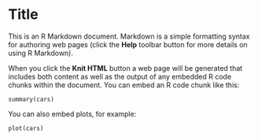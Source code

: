 Title
========================================================

This is an R Markdown document. Markdown is a simple formatting syntax for authoring web pages (click the **Help** toolbar button for more details on using R Markdown). 

When you click the **Knit HTML** button a web page will be generated that includes both content as well as the output of any embedded R code chunks within the document. You can embed an R code chunk like this:

```{r}
summary(cars)
```

You can also embed plots, for example:

```{r fig.width=7, fig.height=6}
plot(cars)
```

